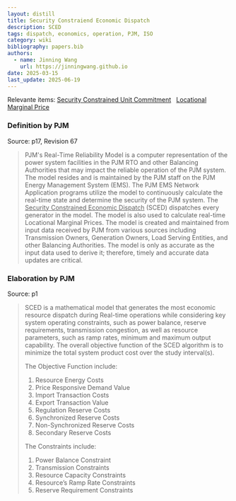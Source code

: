 ```yaml
---
layout: distill
title: Security Constraiend Economic Dispatch
description: SCED
tags: dispatch, economics, operation, PJM, ISO
category: wiki
bibliography: papers.bib
authors:
  - name: Jinning Wang
    url: https://jinningwang.github.io
date: 2025-03-15
last_update: 2025-06-19
---
```


Relevante items: [Security Constrained Unit Commitment](/wiki/security-constrained-unit-commitment) &nbsp; [Locational Marginal Price](/wiki/locational-marginal-price)

### Definition by PJM

Source: <d-cite key="pjm2024m3"></d-cite> p17, Revision 67

> PJM's Real-Time Reliability Model is a computer representation of the power system facilities in the PJM RTO and other Balancing Authorities that may impact the reliable operation of the PJM system.
> The model resides and is maintained by the PJM staff on the PJM Energy Management System (EMS).
> The PJM EMS Network Application programs utilize the model to continuously calculate the real-time state and determine the security of the PJM system.
> The <u>Security Constrained Economic Dispatch</u> (SCED) dispatches every generator in the model.
> The model is also used to calculate real-time Locational Marginal Prices.
> The model is created and maintained from input data received by PJM from various sources including Transmission Owners, Generation Owners, Load Serving Entities, and other Balancing Authorities.
> The model is only as accurate as the input data used to derive it; therefore, timely and accurate data updates are critical.

### Elaboration by PJM

Source: <d-cite key="pjm2022cooptimization"></d-cite> p1

> SCED is a mathematical model that generates the most economic resource dispatch during Real-time operations while considering key system operating constraints, such as power balance, reserve requirements, transmission congestion, as well as resource parameters, such as ramp rates, minimum and maximum output capability. The overall objective function of the SCED algorithm is to minimize the total system product cost over the study interval(s).
>
> The Objective Function include:
>
> 1. Resource Energy Costs
> 2. Price Responsive Demand Value
> 3. Import Transaction Costs
> 4. Export Transaction Value
> 5. Regulation Reserve Costs
> 6. Synchronized Reserve Costs
> 7. Non-Synchronized Reserve Costs
> 8. Secondary Reserve Costs
>
> The Constraints include:
>
> 1. Power Balance Constraint
> 2. Transmission Constraints
> 3. Resource Capacity Constraints
> 4. Resource’s Ramp Rate Constraints
> 5. Reserve Requirement Constraints
